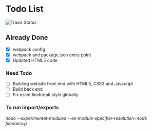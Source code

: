 # Todo List
![Travis Status](https://travis-ci.org/aguin467/learningImports.svg?branch=master) 

## Already Done

- [x] webpack config
- [x] webpack and package.json entry point
- [x] Updated HTML5 code

### Need Todo

- [ ] Building website front end with HTML5, CSS3 and Javscript
- [ ] Build back end
- [ ] Fix eslint linebreak style globally

### To run import/exports

*node --experimental-modules --es-module-specifier-resolution=node filename.js*
